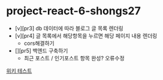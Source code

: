 # project-react-6-shongs27

- [v][pr3] db 데이터에 따라 블로그 글 목록 렌더링
- [v][pr4] 글 목록에서 해당항목을 누르면 해당 페이지 내용 렌더링
  - cors해결하기
- [][pr5] 백엔드 구축하기
  - 최근 포스트 / 인기포스트 항목 완성?
    오류수정
    

[위키 테스트](https://github.com/CodeSoom/project-react-6-shongs27.wiki.git)
